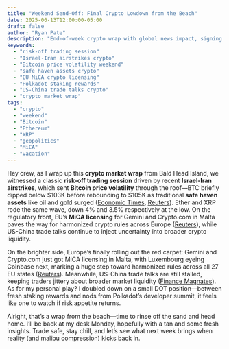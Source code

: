 ```yaml
---
title: "Weekend Send-Off: Final Crypto Lowdown from the Beach"
date: 2025-06-13T12:00:00-05:00
draft: false
author: "Ryan Pate"
description: "End-of-week crypto wrap with global news impact, signing off from Bald Head Island."
keywords:
  - "risk-off trading session"
  - "Israel-Iran airstrikes crypto"
  - "Bitcoin price volatility weekend"
  - "safe haven assets crypto"
  - "EU MiCA crypto licensing"
  - "Polkadot staking rewards"
  - "US-China trade talks crypto"
  - "crypto market wrap"
tags:
  - "crypto"
  - "weekend"
  - "Bitcoin"
  - "Ethereum"
  - "XRP"
  - "geopolitics"
  - "MiCA"
  - "vacation"
---
```


Hey crew, as I wrap up this **crypto market wrap** from Bald Head Island, we witnessed a classic **risk-off trading session** driven by recent **Israel-Iran airstrikes**, which sent **Bitcoin price volatility** through the roof—BTC briefly dipped below $103K before rebounding to $105K as traditional **safe haven assets** like oil and gold surged ([Economic Times](https://economictimes.indiatimes.com/markets/cryptocurrency/bitcoin-sinks-below-103000-as-israel-iran-conflict-sparks-global-crypto-selloff/articleshow/121820959.cms?utm_source=chatgpt.com), [Reuters](https://www.reuters.com/world/africa/dollar-other-safe-havens-rise-israel-strikes-iran-2025-06-13/?utm_source=chatgpt.com)). Ether and XRP rode the same wave, down 4% and 3.5% respectively at the low. On the regulatory front, EU’s **MiCA licensing** for Gemini and Crypto.com in Malta paves the way for harmonized crypto rules across Europe ([Reuters](https://www.reuters.com/sustainability/boards-policy-regulation/crypto-giants-set-eu-green-light-amid-growing-regulatory-rift-sources-say-2025-06-13/?utm_source=chatgpt.com)), while US-China trade talks continue to inject uncertainty into broader crypto liquidity.

On the brighter side, Europe’s finally rolling out the red carpet: Gemini and Crypto.com just got MiCA licensing in Malta, with Luxembourg eyeing Coinbase next, marking a huge step toward harmonized rules across all 27 EU states ([Reuters](https://www.reuters.com/sustainability/boards-policy-regulation/crypto-giants-set-eu-green-light-amid-growing-regulatory-rift-sources-say-2025-06-13/?utm_source=chatgpt.com)). Meanwhile, US-China trade talks are still stalled, keeping traders jittery about broader market liquidity ([Finance Magnates](https://www.financemagnates.com/trending/why-is-crypto-going-down-today-bitcoin-ethereum-dogecoin-and-xrp-prices-fall-after-cpi-read/?utm_source=chatgpt.com)). As for my personal play? I doubled down on a small DOT position—between fresh staking rewards and nods from Polkadot’s developer summit, it feels like one to watch if risk appetite returns.

Alright, that’s a wrap from the beach—time to rinse off the sand and head home. I’ll be back at my desk Monday, hopefully with a tan and some fresh insights. Trade safe, stay chill, and let’s see what next week brings when reality (and malibu compression) kicks back in.  